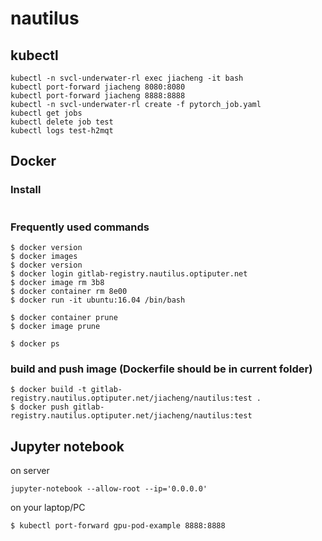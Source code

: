 # nautilus

## kubectl
```
kubectl -n svcl-underwater-rl exec jiacheng -it bash
kubectl port-forward jiacheng 8080:8080
kubectl port-forward jiacheng 8888:8888
kubectl -n svcl-underwater-rl create -f pytorch_job.yaml
kubectl get jobs
kubectl delete job test
kubectl logs test-h2mqt
```

## Docker
### Install
```
```
### Frequently used commands
```
$ docker version
$ docker images
$ docker version
$ docker login gitlab-registry.nautilus.optiputer.net
$ docker image rm 3b8
$ docker container rm 8e00
$ docker run -it ubuntu:16.04 /bin/bash

$ docker container prune
$ docker image prune

$ docker ps

```

### build and push image (Dockerfile should be in current folder)
```
$ docker build -t gitlab-registry.nautilus.optiputer.net/jiacheng/nautilus:test .
$ docker push gitlab-registry.nautilus.optiputer.net/jiacheng/nautilus:test
```

## Jupyter notebook
on server  
```
jupyter-notebook --allow-root --ip='0.0.0.0'
```

on your laptop/PC
```
$ kubectl port-forward gpu-pod-example 8888:8888
```

